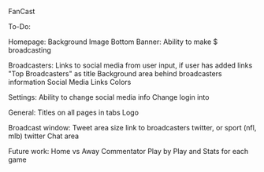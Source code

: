FanCast

To-Do:

Homepage:
Background Image
Bottom Banner: Ability to make $ broadcasting

Broadcasters:
Links to social media from user input, if user has added links
"Top Broadcasters" as title
Background area behind broadcasters information
Social Media Links Colors

Settings:
Ability to change social media info
Change login into

General:
Titles on all pages in tabs
Logo

Broadcast window:
Tweet area size
link to broadcasters twitter, or sport (nfl, mlb) twitter
Chat area

Future work:
Home vs Away Commentator
Play by Play and Stats for each game
